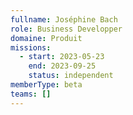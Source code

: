 ```yaml
---
fullname: Joséphine Bach
role: Business Developper
domaine: Produit
missions:
  - start: 2023-05-23
    end: 2023-09-25
    status: independent
memberType: beta
teams: []
---
```

